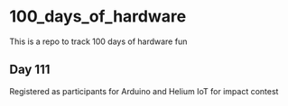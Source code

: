 # 100_days_of_hardware
This is a repo to track 100 days of hardware fun

## Day 111
Registered as participants for Arduino and Helium IoT for impact contest
